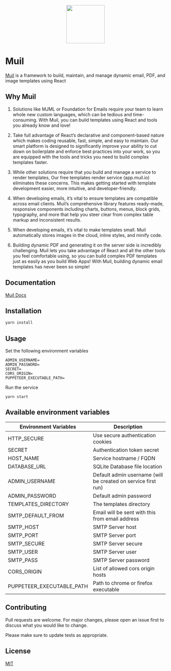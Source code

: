 <p align="center">
  <img src="https://docs.muil.io/img/favicon.ico" width="120">
</p>

# Muil
[Muil](https://www.muil.io) is a framework to build, maintain, and manage dynamic email, PDF, and image templates using React

## Why Muil

1. Solutions like MJML or Foundation for Emails require your team to learn whole new custom languages, which can be tedious and time-consuming. With Muil, you can build templates using React and tools you already know and love!

2. Take full advantage of React’s declarative and component-based nature which makes coding reusable, fast, simple, and easy to maintain. Our smart platform is designed to significantly improve your ability to cut down on boilerplate and enforce best practices into your work, so you are equipped with the tools and tricks you need to build complex templates faster.

3. While other solutions require that you build and manage a service to render templates, Our free templates render service (app.muil.io) eliminates these concerns. This makes getting started with template development easier, more intuitive, and developer-friendly.

4. When developing emails, it’s vital to ensure templates are compatible across email clients. Muil’s comprehensive library features ready-made, responsive components including charts, buttons, menus, block grids, typography, and more that help you steer clear from complex table markup and inconsistent results.

5. When developing emails, it’s vital to make templates small. Muil automatically stores images in the cloud, inline styles, and minify code.

6. Building dynamic PDF and generating it on the server side is incredibly challenging. Muil lets you take advantage of React and all the other tools you feel comfortable using, so you can build complex PDF templates just as easily as you build Web Apps! With Muil, building dynamic email templates has never been so simple!

## Documentation

[Muil Docs](https://docs.muil.io/docs/getting-started/quickstart)

## Installation

```bash
yarn install
```

## Usage

Set the following environment variables

```
ADMIN_USERNAME=
ADMIN_PASSWORD=
SECRET=
CORS_ORIGIN=
PUPPETEER_EXECUTABLE_PATH=
```

Run the service

```
yarn start
```

## Available environment variables

Environment Variables | Description |
--------------------- | ----------- |
HTTP_SECURE           | Use secure authentication cookies |
SECRET                | Authentication token secret |
HOST_NAME             | Service hostname / FQDN              |
DATABASE_URL          | SQLite Database file location |
ADMIN_USERNAME        | Default admin username (will be created on service first run) |
ADMIN_PASSWORD        | Default admin password |
TEMPLATES_DIRECTORY   | The templates directory |
SMTP_DEFAULT_FROM     | Email will be sent with this from email address | 
SMTP_HOST             | SMTP Server host |
SMTP_PORT             | SMTP Server port |
SMTP_SECURE           | SMTP Server secure |
SMTP_USER             | SMTP Server user |
SMTP_PASS             | SMTP Server password |
CORS_ORIGIN           | List of allowed cors origin hosts |
PUPPETEER_EXECUTABLE_PATH | Path to chrome or firefox executable |

## Contributing

Pull requests are welcome. For major changes, please open an issue first to discuss what you would like to change.

Please make sure to update tests as appropriate.

## License

[MIT](https://choosealicense.com/licenses/mit/)
